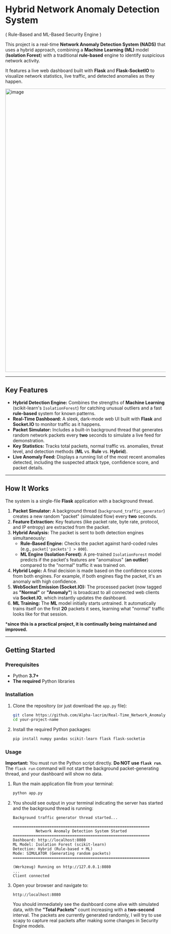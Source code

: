 # Hybrid Network Anomaly Detection System
( Rule-Based and ML-Based Security Engine )

This project is a real-time **Network Anomaly Detection System (NADS)** that uses a hybrid approach, combining a **Machine Learning (ML)** model (**Isolation Forest**) with a traditional **rule-based** engine to identify suspicious network activity.

It features a live web dashboard built with **Flask** and **Flask-SocketIO** to visualize network statistics, live traffic, and detected anomalies as they happen.


<img width="1893" height="887" alt="image" src="https://github.com/user-attachments/assets/7094340d-303b-41bb-98ba-06a65a2000e7" />

-----

## Key Features

  * **Hybrid Detection Engine:** Combines the strengths of **Machine Learning** (scikit-learn's `IsolationForest`) for catching unusual outliers and a fast **rule-based** system for known patterns.
  * **Real-Time Dashboard:** A sleek, dark-mode web UI built with **Flask** and **Socket.IO** to monitor traffic as it happens.
  * **Packet Simulator:** Includes a built-in background thread that generates random network packets every **two** seconds to simulate a live feed for demonstration.
  * **Key Statistics:** Tracks total packets, normal traffic vs. anomalies, threat level, and detection methods (**ML** vs. **Rule** vs. **Hybrid**).
  * **Live Anomaly Feed:** Displays a running list of the most recent anomalies detected, including the suspected attack type, confidence score, and packet details.

-----

## How It Works

The system is a single-file **Flask** application with a background thread.

1.  **Packet Simulator:** A background thread (`background_traffic_generator`) creates a new random "packet" (simulated flow) every **two** seconds.
2.  **Feature Extraction:** Key features (like packet rate, byte rate, protocol, and IP entropy) are extracted from the packet.
3.  **Hybrid Analysis:** The packet is sent to both detection engines simultaneously:
      * **Rule-Based Engine:** Checks the packet against hard-coded rules (e.g., `packet['packets'] > 800`).
      * **ML Engine (Isolation Forest):** A pre-trained `IsolationForest` model predicts if the packet's features are "anomalous" (**an outlier**) compared to the "normal" traffic it was trained on.
4.  **Hybrid Logic:** A final decision is made based on the confidence scores from both engines. For example, if both engines flag the packet, it's an anomaly with high confidence.
5.  **WebSocket Emission (Socket.IO):** The processed packet (now tagged as **"Normal"** or **"Anomaly"**) is broadcast to all connected web clients via **Socket.IO**, which instantly updates the dashboard.
6.  **ML Training:** The **ML** model initially starts untrained. It automatically trains itself on the first **20** packets it sees, learning what "normal" traffic looks like for that session.

***since this is a practical project, it is continually being maintained and improved.**

-----

## Getting Started

### Prerequisites

  * Python **3.7+**
  * **The required** Python libraries

### Installation

1.  Clone the repository (or just download the `app.py` file):

    ```bash
    git clone https://github.com/Alpha-lacrim/Real-Time_Network_Anomaly_Detection_System
    cd your-project-name
    ```

2.  Install the required Python packages:

    ```bash
    pip install numpy pandas scikit-learn flask flask-socketio
    ```

### Usage

**Important:** You must run the Python script directly. **Do NOT use `flask run`**. The `flask run` command will not start the background packet-generating thread, and your dashboard will show no data.

1.  Run the main application file from your terminal:

    ```bash
    python app.py
    ```

2.  You should see output in your terminal indicating the server has started and the background thread is running:

    ```
    Background traffic generator thread started...

    ============================================================
              Network Anomaly Detection System Started
    ============================================================
    Dashboard: http://localhost:8080
    ML Model: Isolation Forest (scikit-learn)
    Detection: Hybrid (Rule-based + ML)
    Mode: SIMULATOR (Generating random packets)
    ============================================================

    (Werkzeug) Running on http://127.0.0.1:8080
    ...
    Client connected
    ```

3.  Open your browser and navigate to:

    ```
    http://localhost:8080
    ```

    You should immediately see the dashboard come alive with simulated data, with the **"Total Packets"** count increasing with a **two-second** interval.
    The packets are currently generated randomly, I will try to use scapy to capture real packets after making some changes in Security Engine models.
